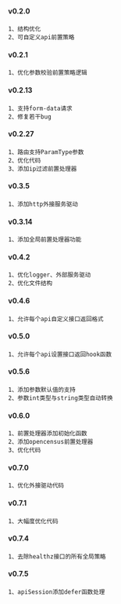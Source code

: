 
#### v0.2.0
    1、结构优化
    2、可自定义api前置策略

#### v0.2.1
    1、优化参数校验前置策略逻辑
    
#### v0.2.13
    1、支持form-data请求
    2、修复若干bug

#### v0.2.27
    1、路由支持ParamType参数
    2、优化代码
    3、添加ip过滤前置处理器

#### v0.3.5
    1、添加http外接服务驱动
    
#### v0.3.14
    1、添加全局前置处理器功能
    
#### v0.4.2
    1、优化logger、外部服务驱动
    2、优化文件结构
    
#### v0.4.6
    1、允许每个api自定义接口返回格式
    
#### v0.5.0
    1、允许每个api设置接口返回hook函数
    
#### v0.5.6
    1、添加参数默认值的支持
    2、参数int类型与string类型自动转换

#### v0.6.0
    1、前置处理器添加初始化函数
    2、添加opencensus前置处理器
    3、优化代码

#### v0.7.0
    1、优化外接驱动代码
    
#### v0.7.1
    1、大幅度优化代码

#### v0.7.4
    1、去除healthz接口的所有全局策略

#### v0.7.5
    1、apiSession添加defer函数处理